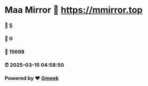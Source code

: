 # Maa Mirror :link: https://mmirror.top 
### :page_facing_up: [5](https://mmirror.top/tag.html) 
### :speech_balloon: 0 
### :hibiscus: 15698 
### :alarm_clock: 2025-03-15 04:58:50 
### Powered by :heart: [Gmeek](https://github.com/Meekdai/Gmeek)

